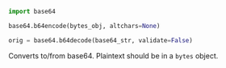 
```python
import base64

base64.b64encode(bytes_obj, altchars=None)

orig = base64.b64decode(base64_str, validate=False)
```

Converts to/from base64. 
Plaintext should be in a `bytes` object.
